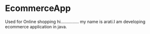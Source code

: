# EcommerceApp
Used for Online shopping
hi...............
my name is arati.I am developing ecommerce application in java.
